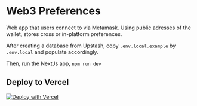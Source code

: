 # Web3 Preferences
Web app that users connect to via Metamask. Using public adresses of the wallet, stores cross or in-platform preferences.

After creating a database from Upstash, copy `.env.local.example` by `.env.local` and populate accordingly.

Then, run the NextJs app, `npm run dev`

## Deploy to Vercel
[![Deploy with Vercel](https://vercel.com/button)](https://vercel.com/new/clone?repository-url=https%3A%2F%2Fgithub.com%2Fupstash%2Fredis-examples%2Ftree%2Fmaster%2Fweb3-preferences&integration-ids=oac_V3R1GIpkoJorr6fqyiwdhl17)
